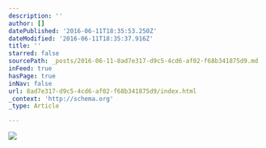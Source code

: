 ```yaml
---
description: ''
author: []
datePublished: '2016-06-11T18:35:53.250Z'
dateModified: '2016-06-11T18:35:37.916Z'
title: ''
starred: false
sourcePath: _posts/2016-06-11-8ad7e317-d9c5-4cd6-af02-f68b341875d9.md
inFeed: true
hasPage: true
inNav: false
url: 8ad7e317-d9c5-4cd6-af02-f68b341875d9/index.html
_context: 'http://schema.org'
_type: Article

---
```

![](https://the-grid-user-content.s3-us-west-2.amazonaws.com/0d9a3562-74d5-4ed0-ac08-4fa5d72af176.jpg)
